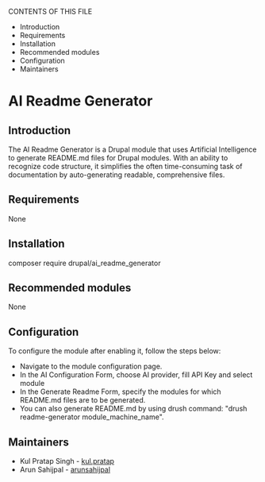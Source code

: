 CONTENTS OF THIS FILE

- Introduction
- Requirements
- Installation
- Recommended modules
- Configuration
- Maintainers

# AI Readme Generator

## Introduction

The AI Readme Generator is a Drupal module that uses Artificial Intelligence to generate README.md files for Drupal modules. With an ability to recognize code structure, it simplifies the often time-consuming task of documentation by auto-generating readable, comprehensive files.

## Requirements

None

## Installation

composer require drupal/ai_readme_generator

## Recommended modules

None

## Configuration

To configure the module after enabling it, follow the steps below:

- Navigate to the module configuration page.
- In the AI Configuration Form, choose AI provider, fill API Key and select module
- In the Generate Readme Form, specify the modules for which README.md files are to be generated.
- You can also generate README.md by using drush command: "drush readme-generator module_machine_name".  

## Maintainers

- Kul Pratap Singh - [kul.pratap](https://drupal.org/u/kulpratap)
- Arun Sahijpal - [arunsahijpal](https://drupal.org/u/arunsahijpal)
